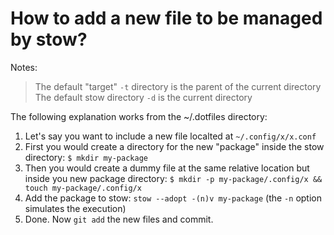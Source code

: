 # How to add a new file to be managed by stow?

Notes: 
> The default "target" `-t` directory is the parent of the current directory
> The default stow directory `-d` is the current directory

The following explanation works from the ~/.dotfiles directory:

1. Let's say you want to include a new file localted at `~/.config/x/x.conf`
2. First you would create a directory for the new "package" inside the stow directory: `$ mkdir my-package`
3. Then you would create a dummy file at the same relative location but inside you new package directory: `$ mkdir -p my-package/.config/x && touch my-package/.config/x`
4. Add the package to stow: `stow --adopt -(n)v my-package` (the `-n` option simulates the execution)
5. Done. Now `git add` the new files and commit.
